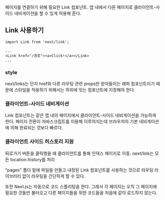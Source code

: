 페이지를 연결하기 위해 필요한 Link 컴포넌트. 앱 내에서 다른 페이지로 클라이언트-사이드 네비게이션을 할 수 있게 허용해 준다.

## Link 사용하기

```JS
import Link from 'next/link';

...
<Link href="/경로"><a>Click!</a></Link>
...

```

### style

next/links는 단지 href와 다른 라우팅 관련 props만 받아들이는 래퍼 컴포넌트이기 때문에 스타일을 적용하기 위해서는 하위에 잇는 컴포넌트에 지정해야 한다.

### 클라이언트-사이드 네비게이션

Link 컴포넌트는 같은 앱 내의 페이지에서 클라이언트-사이드 네비게이션을 가능하게 한다. 페이지 전환이 자바스크립트를 이용해 이루어지는데 브라우저의 기본 네비게이션에 의해 완료되는 것보다 빠르다.

### 클라이언트 사이드 히스토리 지원

뒤로가기 버튼을 클릭했을 때 클라이언트를 통해 인덱스 페이지로 이동. next/link는 모든 location.history를 처리

"pages" 폴더 밑에 파일을 만들고 내장된 Link 컴포넌트를 사용하는 것으로 라우팅 라이브러리 없이 라우팅을 간단하게 할 수 있다.

또한 Next.js는 자동으로 코드 스플리팅을 한다. 그래서 각 페이지는 오직 그 페이지에 필요한 것들만 불러오고 다른 페이지들을 위한 코드들을 처음에 같이 로드하지 않는다.
